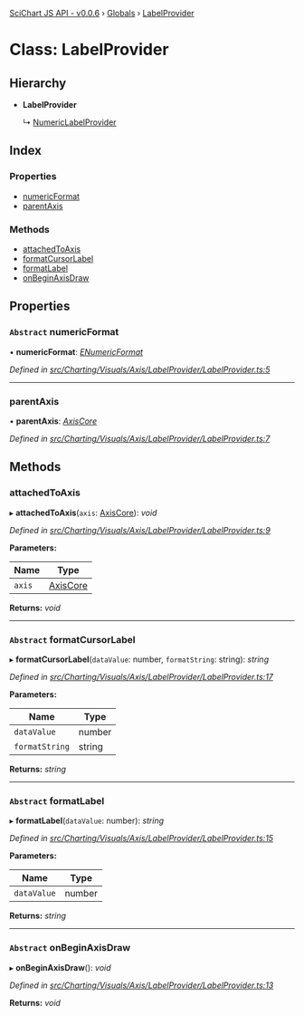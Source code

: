 [SciChart JS API - v0.0.6](../README.md) › [Globals](../globals.md) › [LabelProvider](labelprovider.md)

# Class: LabelProvider

## Hierarchy

* **LabelProvider**

  ↳ [NumericLabelProvider](numericlabelprovider.md)

## Index

### Properties

* [numericFormat](labelprovider.md#abstract-numericformat)
* [parentAxis](labelprovider.md#parentaxis)

### Methods

* [attachedToAxis](labelprovider.md#attachedtoaxis)
* [formatCursorLabel](labelprovider.md#abstract-formatcursorlabel)
* [formatLabel](labelprovider.md#abstract-formatlabel)
* [onBeginAxisDraw](labelprovider.md#abstract-onbeginaxisdraw)

## Properties

### `Abstract` numericFormat

• **numericFormat**: *[ENumericFormat](../enums/enumericformat.md)*

*Defined in [src/Charting/Visuals/Axis/LabelProvider/LabelProvider.ts:5](https://github.com/ABTSoftware/SciChart.Dev/blob/f6fba97af2/Web/src/SciChart/src/Charting/Visuals/Axis/LabelProvider/LabelProvider.ts#L5)*

___

###  parentAxis

• **parentAxis**: *[AxisCore](axiscore.md)*

*Defined in [src/Charting/Visuals/Axis/LabelProvider/LabelProvider.ts:7](https://github.com/ABTSoftware/SciChart.Dev/blob/f6fba97af2/Web/src/SciChart/src/Charting/Visuals/Axis/LabelProvider/LabelProvider.ts#L7)*

## Methods

###  attachedToAxis

▸ **attachedToAxis**(`axis`: [AxisCore](axiscore.md)): *void*

*Defined in [src/Charting/Visuals/Axis/LabelProvider/LabelProvider.ts:9](https://github.com/ABTSoftware/SciChart.Dev/blob/f6fba97af2/Web/src/SciChart/src/Charting/Visuals/Axis/LabelProvider/LabelProvider.ts#L9)*

**Parameters:**

Name | Type |
------ | ------ |
`axis` | [AxisCore](axiscore.md) |

**Returns:** *void*

___

### `Abstract` formatCursorLabel

▸ **formatCursorLabel**(`dataValue`: number, `formatString`: string): *string*

*Defined in [src/Charting/Visuals/Axis/LabelProvider/LabelProvider.ts:17](https://github.com/ABTSoftware/SciChart.Dev/blob/f6fba97af2/Web/src/SciChart/src/Charting/Visuals/Axis/LabelProvider/LabelProvider.ts#L17)*

**Parameters:**

Name | Type |
------ | ------ |
`dataValue` | number |
`formatString` | string |

**Returns:** *string*

___

### `Abstract` formatLabel

▸ **formatLabel**(`dataValue`: number): *string*

*Defined in [src/Charting/Visuals/Axis/LabelProvider/LabelProvider.ts:15](https://github.com/ABTSoftware/SciChart.Dev/blob/f6fba97af2/Web/src/SciChart/src/Charting/Visuals/Axis/LabelProvider/LabelProvider.ts#L15)*

**Parameters:**

Name | Type |
------ | ------ |
`dataValue` | number |

**Returns:** *string*

___

### `Abstract` onBeginAxisDraw

▸ **onBeginAxisDraw**(): *void*

*Defined in [src/Charting/Visuals/Axis/LabelProvider/LabelProvider.ts:13](https://github.com/ABTSoftware/SciChart.Dev/blob/f6fba97af2/Web/src/SciChart/src/Charting/Visuals/Axis/LabelProvider/LabelProvider.ts#L13)*

**Returns:** *void*
